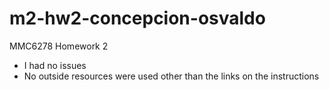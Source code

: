 # m2-hw2-concepcion-osvaldo
 MMC6278 Homework 2
* I had no issues
* No outside resources were used other than the links on the instructions
